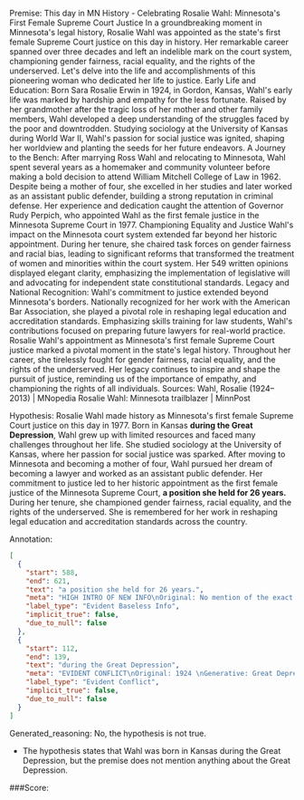 
Premise:
This day in MN History - Celebrating Rosalie Wahl: Minnesota's First Female Supreme Court Justice
In a groundbreaking moment in Minnesota's legal history, Rosalie Wahl was appointed as the state's first female Supreme Court justice on this day in history.
Her remarkable career spanned over three decades and left an indelible mark on the court system, championing gender fairness, racial equality, and the rights of the underserved.
Let's delve into the life and accomplishments of this pioneering woman who dedicated her life to justice.
Early Life and Education:
Born Sara Rosalie Erwin in 1924, in Gordon, Kansas, Wahl's early life was marked by hardship and empathy for the less fortunate.
Raised by her grandmother after the tragic loss of her mother and other family members, Wahl developed a deep understanding of the struggles faced by the poor and downtrodden.
Studying sociology at the University of Kansas during World War II, Wahl's passion for social justice was ignited, shaping her worldview and planting the seeds for her future endeavors.
A Journey to the Bench:
After marrying Ross Wahl and relocating to Minnesota, Wahl spent several years as a homemaker and community volunteer before making a bold decision to attend William Mitchell College of Law in 1962.
Despite being a mother of four, she excelled in her studies and later worked as an assistant public defender, building a strong reputation in criminal defense.
Her experience and dedication caught the attention of Governor Rudy Perpich, who appointed Wahl as the first female justice in the Minnesota Supreme Court in 1977.
Championing Equality and Justice
Wahl's impact on the Minnesota court system extended far beyond her historic appointment.
During her tenure, she chaired task forces on gender fairness and racial bias, leading to significant reforms that transformed the treatment of women and minorities within the court system.
Her 549 written opinions displayed elegant clarity, emphasizing the implementation of legislative will and advocating for independent state constitutional standards.
Legacy and National Recognition:
Wahl's commitment to justice extended beyond Minnesota's borders. Nationally recognized for her work with the American Bar Association, she played a pivotal role in reshaping legal education and accreditation standards.
Emphasizing skills training for law students, Wahl's contributions focused on preparing future lawyers for real-world practice.
Rosalie Wahl's appointment as Minnesota's first female Supreme Court justice marked a pivotal moment in the state's legal history.
Throughout her career, she tirelessly fought for gender fairness, racial equality, and the rights of the underserved.
Her legacy continues to inspire and shape the pursuit of justice, reminding us of the importance of empathy, and championing the rights of all individuals.
Sources:
Wahl, Rosalie (1924–2013) | MNopedia
Rosalie Wahl: Minnesota trailblazer | MinnPost

Hypothesis:
Rosalie Wahl made history as Minnesota's first female Supreme Court justice on this day in 1977. Born in Kansas **during the Great Depression**, Wahl grew up with limited resources and faced many challenges throughout her life. She studied sociology at the University of Kansas, where her passion for social justice was sparked. After moving to Minnesota and becoming a mother of four, Wahl pursued her dream of becoming a lawyer and worked as an assistant public defender. Her commitment to justice led to her historic appointment as the first female justice of the Minnesota Supreme Court, **a position she held for 26 years.** During her tenure, she championed gender fairness, racial equality, and the rights of the underserved. She is remembered for her work in reshaping legal education and accreditation standards across the country.

Annotation:
```json
[
  {
    "start": 588,
    "end": 621,
    "text": "a position she held for 26 years.",
    "meta": "HIGH INTRO OF NEW INFO\nOriginal: No mention of the exact number of years that Wahl have kept the position.\nGenerative: \"... a position she held for 26 years.\"",
    "label_type": "Evident Baseless Info",
    "implicit_true": false,
    "due_to_null": false
  },
  {
    "start": 112,
    "end": 139,
    "text": "during the Great Depression",
    "meta": "EVIDENT CONFLICT\nOriginal: 1924 \nGenerative: Great Depression (1929\u20131939)",
    "label_type": "Evident Conflict",
    "implicit_true": false,
    "due_to_null": false
  }
]
```

Generated_reasoning:
No, the hypothesis is not true. 
- The hypothesis states that Wahl was born in Kansas during the Great Depression, but the premise does not mention anything about the Great Depression.

###Score:

